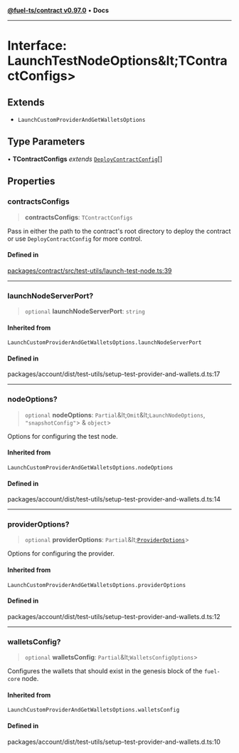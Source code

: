 [**@fuel-ts/contract v0.97.0**](../index.md) • **Docs**

***

# Interface: LaunchTestNodeOptions\&lt;TContractConfigs\>

## Extends

- `LaunchCustomProviderAndGetWalletsOptions`

## Type Parameters

• **TContractConfigs** *extends* [`DeployContractConfig`](DeployContractConfig.md)[]

## Properties

### contractsConfigs

> **contractsConfigs**: `TContractConfigs`

Pass in either the path to the contract's root directory to deploy the contract or use `DeployContractConfig` for more control.

#### Defined in

[packages/contract/src/test-utils/launch-test-node.ts:39](https://github.com/FuelLabs/fuels-ts/blob/4c225773d9c890e3b3b178fd875342439d5d1ede/packages/contract/src/test-utils/launch-test-node.ts#L39)

***

### launchNodeServerPort?

> `optional` **launchNodeServerPort**: `string`

#### Inherited from

`LaunchCustomProviderAndGetWalletsOptions.launchNodeServerPort`

#### Defined in

packages/account/dist/test-utils/setup-test-provider-and-wallets.d.ts:17

***

### nodeOptions?

> `optional` **nodeOptions**: `Partial`\&lt;`Omit`\&lt;`LaunchNodeOptions`, `"snapshotConfig"`\> & `object`\>

Options for configuring the test node.

#### Inherited from

`LaunchCustomProviderAndGetWalletsOptions.nodeOptions`

#### Defined in

packages/account/dist/test-utils/setup-test-provider-and-wallets.d.ts:14

***

### providerOptions?

> `optional` **providerOptions**: `Partial`\&lt;[`ProviderOptions`](../Account/index.md#provideroptions)\>

Options for configuring the provider.

#### Inherited from

`LaunchCustomProviderAndGetWalletsOptions.providerOptions`

#### Defined in

packages/account/dist/test-utils/setup-test-provider-and-wallets.d.ts:12

***

### walletsConfig?

> `optional` **walletsConfig**: `Partial`\&lt;`WalletsConfigOptions`\>

Configures the wallets that should exist in the genesis block of the `fuel-core` node.

#### Inherited from

`LaunchCustomProviderAndGetWalletsOptions.walletsConfig`

#### Defined in

packages/account/dist/test-utils/setup-test-provider-and-wallets.d.ts:10
